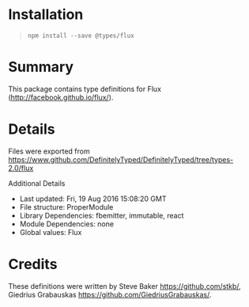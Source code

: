 # Installation
> `npm install --save @types/flux`

# Summary
This package contains type definitions for Flux (http://facebook.github.io/flux/).

# Details
Files were exported from https://www.github.com/DefinitelyTyped/DefinitelyTyped/tree/types-2.0/flux

Additional Details
 * Last updated: Fri, 19 Aug 2016 15:08:20 GMT
 * File structure: ProperModule
 * Library Dependencies: fbemitter, immutable, react
 * Module Dependencies: none
 * Global values: Flux

# Credits
These definitions were written by Steve Baker <https://github.com/stkb/>, Giedrius Grabauskas <https://github.com/GiedriusGrabauskas/>.
